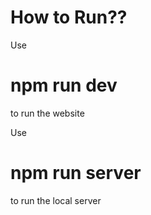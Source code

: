 # How to Run??

Use 
# npm run dev
to run the website

Use 
# npm run server
to run the local server 